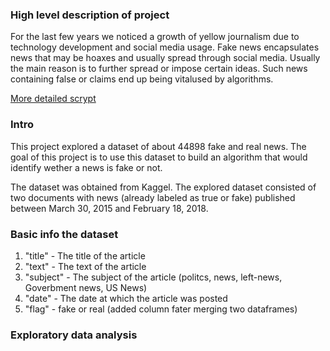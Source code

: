 ### High level description of project
For the last few years we noticed a growth of yellow journalism due to technology development and social media usage. Fake news encapsulates news that may be hoaxes and usually spread through social media. Usually the main reason is to further spread or impose certain ideas. Such news containing false or claims end up being vitalused by algorithms.

[More detailed scrypt](https://github.com/Nadinma/Fake_Real_News/blob/main/Real_Fake_News_code.ipynb)

### Intro
This project explored a dataset of about 44898 fake and real news. The goal of this project is to use this dataset to build an algorithm that would identify wether a news is fake or not. 

The dataset was obtained from Kaggel. The explored dataset consisted of two documents with news (already labeled as true or fake) published between March 30, 2015 and February 18, 2018. 

### Basic info the dataset

1. "title" - The title of the article
2. "text" - The text of the article
3. "subject" - The subject of the article (politcs, news, left-news, Goverbment news, US News)  
4. "date" - The date at which the article was posted
5. "flag" - fake or real (added column fater merging two dataframes)

### Exploratory data analysis
